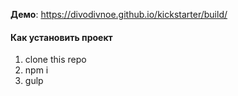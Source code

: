 **Демо**: https://divodivnoe.github.io/kickstarter/build/

#### Как установить проект
1. clone this repo
2. npm i
3. gulp
